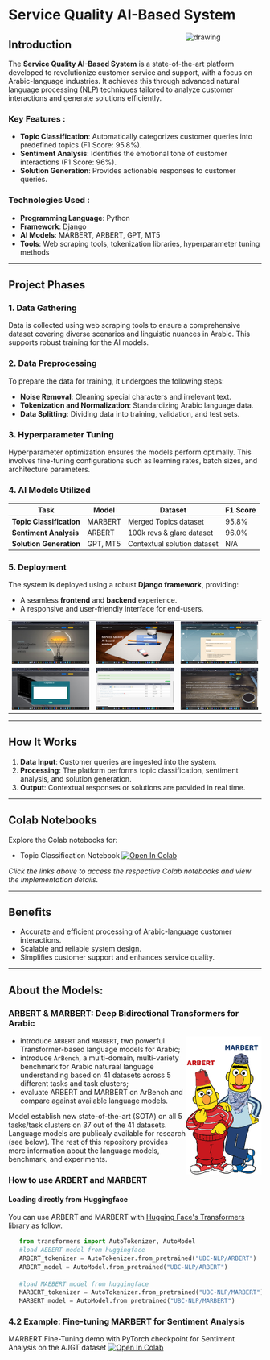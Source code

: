 # Service Quality AI-Based System

<img src="img1.jpg" alt="drawing" width="30%" height="30%" align="right"/>

## Introduction  
The **Service Quality AI-Based System** is a state-of-the-art platform developed to revolutionize customer service and support, with a focus on Arabic-language industries. It achieves this through advanced natural language processing (NLP) techniques tailored to analyze customer interactions and generate solutions efficiently.  

### Key Features :
- **Topic Classification**: Automatically categorizes customer queries into predefined topics (F1 Score: 95.8%).  
- **Sentiment Analysis**: Identifies the emotional tone of customer interactions (F1 Score: 96%).  
- **Solution Generation**: Provides actionable responses to customer queries.  

### Technologies Used :
- **Programming Language**: Python  
- **Framework**: Django  
- **AI Models**: MARBERT, ARBERT, GPT, MT5  
- **Tools**: Web scraping tools, tokenization libraries, hyperparameter tuning methods  

---

## Project Phases  

### 1. Data Gathering  
Data is collected using web scraping tools to ensure a comprehensive dataset covering diverse scenarios and linguistic nuances in Arabic. This supports robust training for the AI models.  

### 2. Data Preprocessing  
To prepare the data for training, it undergoes the following steps:  
- **Noise Removal**: Cleaning special characters and irrelevant text.  
- **Tokenization and Normalization**: Standardizing Arabic language data.  
- **Data Splitting**: Dividing data into training, validation, and test sets.  

### 3. Hyperparameter Tuning  
Hyperparameter optimization ensures the models perform optimally. This involves fine-tuning configurations such as learning rates, batch sizes, and architecture parameters.  

### 4. AI Models Utilized  
| **Task**                | **Model**   | **Dataset**                  | **F1 Score** |
|--------------------------|-------------|------------------------------|--------------|
| **Topic Classification** | MARBERT     | Merged Topics dataset    | 95.8%        |
| **Sentiment Analysis**    | ARBERT      | 100k revs & glare dataset     | 96.0%        |
| **Solution Generation**   | GPT, MT5    | Contextual solution dataset  | N/A          |

### 5. Deployment  
The system is deployed using a robust **Django framework**, providing:  
- A seamless **frontend** and **backend** experience.  
- A responsive and user-friendly interface for end-users.

  
<table>
  <tr>
    <td><img src="Home.jpg" width=400 hieght=400/></td>
    <td><img src="Log-in.jpg" width=400 hieght=400/></td>
    <td><img src="Registration.jpg" width=400 hieght=400/></td>
  </tr>
  <tr>
    <td><img src="Complaint.jpg" width=400 hieght=400/></td>
    <td><img src="Adminstration.jpg" width=400 hieght=400/></td>
    <td><img src="About-team.jpg" width=400 hieght=400/></td>
  </tr>
  
</table>

---

## How It Works  
1. **Data Input**: Customer queries are ingested into the system.  
2. **Processing**: The platform performs topic classification, sentiment analysis, and solution generation.  
3. **Output**: Contextual responses or solutions are provided in real time.

---

## Colab Notebooks  

Explore the Colab notebooks for:  
- Topic Classification Notebook [![Open In Colab](https://colab.research.google.com/assets/colab-badge.svg)](https://colab.research.google.com/drive/1Kyux7JPYJEbJKY3LjNZDhyezXChUQV0p?usp=sharing) 

*Click the links above to access the respective Colab notebooks and view the implementation details.*

---

## Benefits  
- Accurate and efficient processing of Arabic-language customer interactions.  
- Scalable and reliable system design.  
- Simplifies customer support and enhances service quality.  

---

## About the Models:
### ARBERT & MARBERT: Deep Bidirectional Transformers for Arabic
<img src="ARBERT_MARBERT.jpg" alt="drawing" width="30%" height="30%" align="right"/>

* introduce ```ARBERT``` and ```MARBERT```, two powerful Transformer-based language models for Arabic;
* introduce ```ArBench```, a multi-domain, multi-variety benchmark for Arabic naturaal language understanding based on 41 datasets across 5 different tasks and task clusters;
* evaluate ARBERT and MARBERT on ArBench and compare against available language models.

Model establish new state-of-the-art (SOTA) on all 5 tasks/task clusters on 37 out of the 41 datasets.
Language models are publicaly available for research (see below).
The rest of this repository provides more information about the language models, benchmark, and experiments.
### How to use ARBERT and MARBERT

#### Loading directly from Huggingface
You can use ARBERT and MARBERT with [Hugging Face's Transformers](https://github.com/huggingface/transformers) library as follow.
 
 ```python
    from transformers import AutoTokenizer, AutoModel
    #load AEBERT model from huggingface
    ARBERT_tokenizer = AutoTokenizer.from_pretrained("UBC-NLP/ARBERT")
    ARBERT_model = AutoModel.from_pretrained("UBC-NLP/ARBERT")
  
    #load MAEBERT model from huggingface
    MARBERT_tokenizer = AutoTokenizer.from_pretrained("UBC-NLP/MARBERT")
    MARBERT_model = AutoModel.from_pretrained("UBC-NLP/MARBERT") 
 ```
### 4.2 Example: Fine-tuning MARBERT for Sentiment Analysis
MARBERT Fine-Tuning demo with PyTorch checkpoint for Sentiment Analysis on the AJGT dataset [![Open In Colab](https://colab.research.google.com/assets/colab-badge.svg)](https://colab.research.google.com/drive/1M0ls7EPUi1dwqIDh6HNfJ5y826XvcgGX?usp=sharing)

